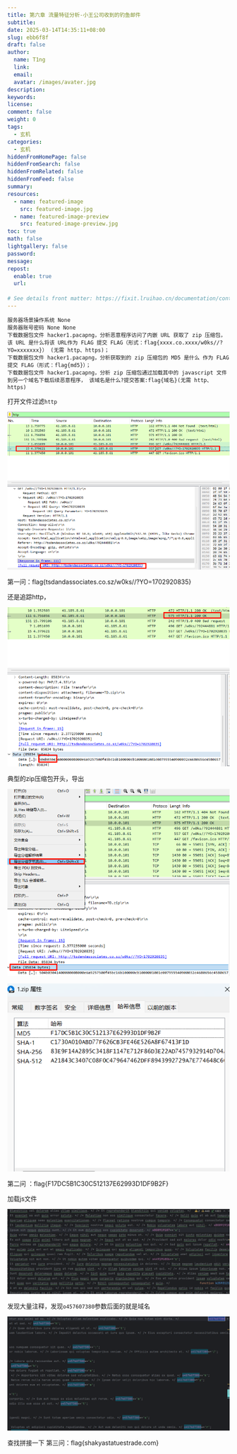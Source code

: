 ```yaml
---
title: 第六章 流量特征分析-小王公司收到的钓鱼邮件
subtitle:
date: 2025-03-14T14:35:11+08:00
slug: ebb6f8f
draft: false
author:
  name: T1ng
  link:
  email:
  avatar: /images/avater.jpg
description:
keywords:
license:
comment: false
weight: 0
tags:
  - 玄机
categories:
  - 玄机
hiddenFromHomePage: false
hiddenFromSearch: false
hiddenFromRelated: false
hiddenFromFeed: false
summary:
resources:
  - name: featured-image
    src: featured-image.jpg
  - name: featured-image-preview
    src: featured-image-preview.jpg
toc: true
math: false
lightgallery: false
password:
message:
repost:
  enable: true
  url:

# See details front matter: https://fixit.lruihao.cn/documentation/content-management/introduction/#front-matter
---
```


<!--more-->

<!-- Place resource files in the current article directory and reference them using relative paths, like this: `![alt](images/screenshot.jpg)`. -->

```
服务器场景操作系统 None
服务器账号密码 None None
下载数据包文件 hacker1.pacapng，分析恶意程序访问了内嵌 URL 获取了 zip 压缩包，该 URL 是什么将该 URL作为 FLAG 提交 FLAG（形式：flag{xxxx.co.xxxx/w0ks//?YO=xxxxxxx}） (无需 http、https)；
下载数据包文件 hacker1.pacapng，分析获取到的 zip 压缩包的 MD5 是什么 作为 FLAG 提交 FLAG（形式：flag{md5}）；
下载数据包文件 hacker1.pacapng，分析 zip 压缩包通过加载其中的 javascript 文件到另一个域名下载后续恶意程序， 该域名是什么?提交答案:flag{域名}(无需 http、https)
```

打开文件过滤`http`

![](images/7ec2543d240be4e76539382053c2fc59.png)

第一问：flag{tsdandassociates.co.sz/w0ks//?YO=1702920835}

还是追踪http，

![](images/931cce8721239d9636a2cf95a07cc35a.png)

典型的zip压缩包开头，导出

![](images/ce1eaa00a367aa7513b91a35a1dd6e9f.png)



![](images/bbf677197b9b6bf48a4fdccaa191983f.png)

第二问 ：flag{F17DC5B1C30C512137E62993D1DF9B2F}

加载js文件

![](images/f41c8f49d5105aa4fecebc1eac01df21.png)

发现大量注释，发现`o457607380`参数后面的就是域名

![](images/b13f9d083829155b33950faa7a5f0759.png)

查找拼接一下
第三问：flag{shakyastatuestrade.com}
